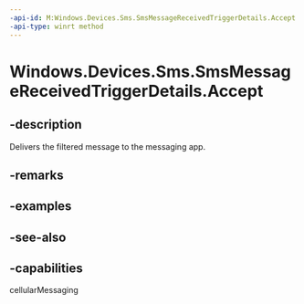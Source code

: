 ----api-id: M:Windows.Devices.Sms.SmsMessageReceivedTriggerDetails.Accept
-api-type: winrt method
---<!-- Method syntaxpublic void Accept()--># Windows.Devices.Sms.SmsMessageReceivedTriggerDetails.Accept## -descriptionDelivers the filtered message to the messaging app.## -remarks## -examples## -see-also## -capabilitiescellularMessaging